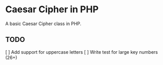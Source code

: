 # Caesar Cipher in PHP

A basic Caesar Cipher class in PHP.

## TODO

[ ] Add support for uppercase letters
[ ] Write test for large key numbers (26+)
